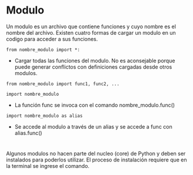 # Modulo
Un modulo es un archivo que contiene funciones y cuyo nombre es el nombre del archivo.
Existen cuatro formas de cargar un modulo en un codigo para acceder a sus funciones.

`
from nombre_modulo import *:
`

* Cargar todas las funciones del modulo. No es aconsejable porque puede generar conflictos
con definiciones cargadas desde otros modulos.

`
from nombre_modulo import func1, func2, ...
`

`
import nombre_modulo
`
* La función func se invoca con el comando nombre_modulo.func()

`
import nombre_modulo as alias
`
* Se accede al modulo a través de un alias y se accede a func con alias.func()

# 
Algunos modulos no hacen parte del nucleo (core) de Python y deben ser instalados para poderlos
utilizar. El proceso de instalación requiere que en la terminal se ingrese el comando.